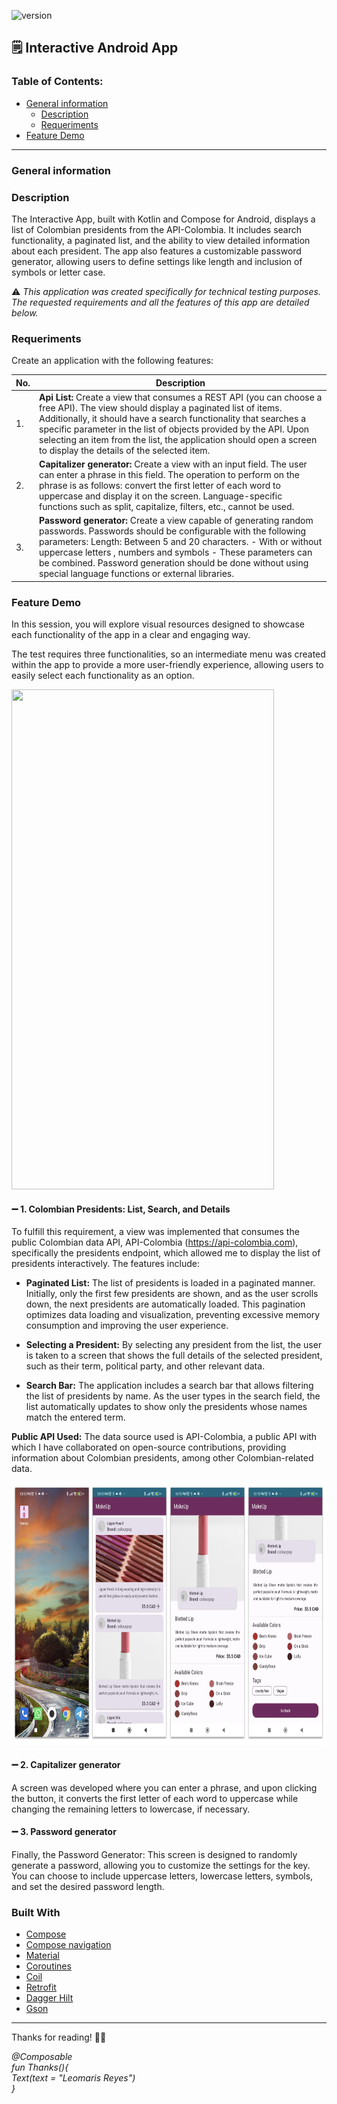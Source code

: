  ![version](https://img.shields.io/badge/version-1.0.0-pink)
 
## 🗒️ Interactive Android App

### Table of Contents:

- [General information](#general-information)
	 - [Description](#description)
	 - [Requeriments](#requeriments) 
- [Feature Demo](#feature-demo)

___

### General information

### Description 

The Interactive App, built with Kotlin and Compose for Android, displays a list of Colombian presidents from the API-Colombia. It includes search functionality, a paginated list, and the ability to view detailed information about each president. The app also features a customizable password generator, allowing users to define settings like length and inclusion of symbols or letter case.

⚠ *This application was created specifically for technical testing purposes. The requested requirements and all the features of this app are detailed below.* 

### Requeriments

Create an application with the following features:


|No.| Description |
|--|--|
| 1. | **Api List:** Create a view that consumes a REST API (you can choose a free API). The view should display a paginated list of items. Additionally, it should have a search functionality that searches a specific parameter in the list of objects provided by the API. Upon selecting an item from the list, the application should open a screen to display the details of the selected item. |
| 2. | **Capitalizer generator:** Create a view with an input field. The user can enter a phrase in this field. The operation to perform on the phrase is as follows: convert the first letter of each word to uppercase and display it on the screen. Language-specific functions such as split, capitalize, filters, etc., cannot be used. | 
| 3. | **Password generator:** Create a view capable of generating random passwords. Passwords should be configurable with the following parameters: Length: Between 5 and 20 characters. - With or without uppercase letters , numbers and symbols - These parameters can be combined. Password generation should be done without using special language functions or external libraries. |

### Feature Demo 

In this session, you will explore visual resources designed to showcase each functionality of the app in a clear and engaging way.

The test requires three functionalities, so an intermediate menu was created within the app to provide a more user-friendly experience, allowing users to easily select each functionality as an option.


<p align="left"><img src="https://github.com/user-attachments/assets/2da68544-affd-4a43-8aa2-3ac3b0c2c082" width=420 height=800/></p> 


#### ➖ 1. Colombian Presidents: List, Search, and Details

To fulfill this requirement, a view was implemented that consumes the public Colombian data API, API-Colombia (https://api-colombia.com), specifically the presidents endpoint, which allowed me to display the list of presidents interactively. The features include:

* **Paginated List:**
The list of presidents is loaded in a paginated manner. Initially, only the first few presidents are shown, and as the user scrolls down, the next presidents are automatically loaded. This pagination optimizes data loading and visualization, preventing excessive memory consumption and improving the user experience.

* **Selecting a President:**
By selecting any president from the list, the user is taken to a screen that shows the full details of the selected president, such as their term, political party, and other relevant data.

* **Search Bar:**
The application includes a search bar that allows filtering the list of presidents by name. As the user types in the search field, the list automatically updates to show only the presidents whose names match the entered term.

**Public API Used:**
The data source used is API-Colombia, a public API with which I have collaborated on open-source contributions, providing information about Colombian presidents, among other Colombian-related data.
<p align="left"><img src="https://github.com/LeomarisReyes/FashionMakeUp/blob/RemoteData/Images/LigthMode.png" width=860 height=420/></p> 

<!-- Agregar Demo aqui -->	

#### ➖ 2. Capitalizer generator

A screen was developed where you can enter a phrase, and upon clicking the button, it converts the first letter of each word to uppercase while changing the remaining letters to lowercase, if necessary.

<!-- Agregar Demo aqui -->	

#### ➖ 3. Password generator

Finally, the Password Generator: This screen is designed to randomly generate a password, allowing you to customize the settings for the key. You can choose to include uppercase letters, lowercase letters, symbols, and set the desired password length.

<!-- Agregar Demo aqui -->	

### Built With

- [Compose](https://developer.android.com/jetpack/compose/) 
- [Compose navigation](https://developer.android.com/jetpack/compose/navigation?hl=es-419) 
- [Material](https://m3.material.io)
- [Coroutines](https://developer.android.com/kotlin/coroutines)  
- [Coil](https://github.com/coil-kt/coil)  
- [Retrofit](https://square.github.io/retrofit/)  
- [Dagger Hilt](https://developer.android.com/jetpack/androidx/releases/hilt?hl=es-419)  
- [Gson](https://github.com/google/gson)  

___

Thanks for reading! 💚💕 <br />

*@Composable<br />
fun Thanks(){<br />
    Text(text = "Leomaris Reyes")<br />
}<br />*

